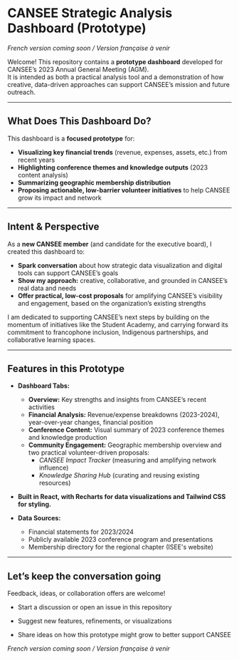 # CANSEE Strategic Analysis Dashboard (Prototype)
*French version coming soon / Version française à venir*


Welcome! This repository contains a **prototype dashboard** developed for CANSEE’s 2023 Annual General Meeting (AGM).  
It is intended as both a practical analysis tool and a demonstration of how creative, data-driven approaches can support CANSEE’s mission and future outreach.


---

## What Does This Dashboard Do?

This dashboard is a **focused prototype** for:

- **Visualizing key financial trends** (revenue, expenses, assets, etc.) from recent years
- **Highlighting conference themes and knowledge outputs** (2023 content analysis)
- **Summarizing geographic membership distribution**
- **Proposing actionable, low-barrier volunteer initiatives** to help CANSEE grow its impact and network


---

##  Intent & Perspective

As a **new CANSEE member** (and candidate for the executive board), I created this dashboard to:

- **Spark conversation** about how strategic data visualization and digital tools can support CANSEE’s goals
- **Show my approach:** creative, collaborative, and grounded in CANSEE’s real data and needs
- **Offer practical, low-cost proposals** for amplifying CANSEE’s visibility and engagement, based on the organization’s existing strengths

I am dedicated to supporting CANSEE’s next steps by building on the momentum of initiatives like the Student Academy, 
and carrying forward its commitment to francophone inclusion, Indigenous partnerships, and collaborative learning spaces.

---

## Features in this Prototype

- **Dashboard Tabs:**
  - **Overview:** Key strengths and insights from CANSEE’s recent activities
  - **Financial Analysis:** Revenue/expense breakdowns (2023-2024), year-over-year changes, financial position
  - **Conference Content:** Visual summary of 2023 conference themes and knowledge production
  - **Community Engagement:** Geographic membership overview and two practical volunteer-driven proposals:
    - *CANSEE Impact Tracker* (measuring and amplifying network influence)
    - *Knowledge Sharing Hub* (curating and reusing existing resources)

- **Built in React, with Recharts for data visualizations and Tailwind CSS for styling.**  


- **Data Sources:**  
  - Financial statements for 2023/2024
  - Publicly available 2023 conference program and presentations
  - Membership directory for the regional chapter (ISEE's website)


---

##  Let’s keep the conversation going

Feedback, ideas, or collaboration offers are welcome!

- Start a discussion or open an issue in this repository

- Suggest new features, refinements, or visualizations

- Share ideas on how this prototype might grow to better support CANSEE



*French version coming soon / Version française à venir*
